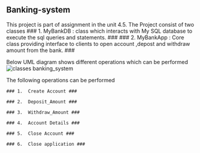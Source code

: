  ## Banking-system

 This project is part of assignment in the unit 4.5. The Project consist of two classes
    ### 1. MyBankDB : class which interacts with  My SQL database to execute the sql queries and statements. ###
    ### 2. MyBankApp : Core class providing interface to clients to open account ,depost and withdraw amount from the bank. ###

 Below UML diagram shows different operations which can be performed 
 ![classes banking_system](https://github.com/mithleshp/banking-system/tree/master/docs/banking_uml.png)
 
 The following operations can be performed

    ### 1.  Create Account ###

    ### 2.  Deposit_Amount ###

    ### 3.  Withdraw_Amount ###

    ### 4.  Account Details ###

    ### 5.  Close Account ###

    ### 6.  Close application ###
 
 